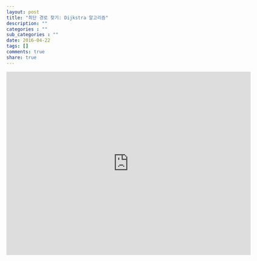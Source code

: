 ```yaml
---
layout: post
title: "최단 경로 찾기: Dijkstra 알고리즘"
description: ""
categories : ""
sub_categories : ""
date: 2016-04-22
tags: []
comments: true
share: true
---
```



<iframe width="640" height="480" src="https://www.youtube.com/embed/RZGJ2JaQYAo" frameborder="0" allowfullscreen=""></iframe>